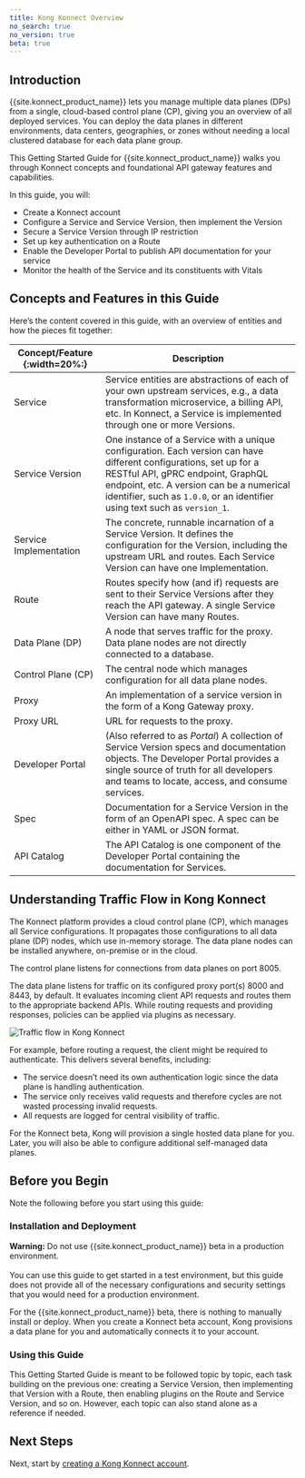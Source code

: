 ```yaml
---
title: Kong Konnect Overview
no_search: true
no_version: true
beta: true
---
```

## Introduction
{{site.konnect_product_name}} lets you manage multiple data planes (DPs) from a
single, cloud-based control plane (CP), giving you an overview of all deployed
services. You can deploy the data planes in different environments, data
centers, geographies, or zones without needing a local clustered database for
each data plane group.

This Getting Started Guide for {{site.konnect_product_name}} walks you through
Konnect concepts and foundational API gateway features and capabilities.

In this guide, you will:
* Create a Konnect account
* Configure a Service and Service Version, then implement the Version
* Secure a Service Version through IP restriction
* Set up key authentication on a Route
* Enable the Developer Portal to publish API documentation for your service
* Monitor the health of the Service and its constituents with Vitals

## Concepts and Features in this Guide
Here’s the content covered in this guide, with an overview of entities and how
the pieces fit together:

| Concept/Feature {:width=20%:}| Description |
|------------------------------|-------------|
| Service                      | Service entities are abstractions of each of your own upstream services, e.g., a data transformation microservice, a billing API, etc.  In Konnect, a Service is implemented through one or more Versions. |
| Service Version              | One instance of a Service with a unique configuration. Each version can have different configurations, set up for a RESTful API, gPRC endpoint, GraphQL endpoint, etc. A version can be a numerical identifier, such as `1.0.0`, or an identifier using text such as `version_1`. |
| Service Implementation       | The concrete, runnable incarnation of a Service Version. It defines the configuration for the Version, including the upstream URL and routes. Each Service Version can have one Implementation. |
| Route                        | Routes specify how (and if) requests are sent to their Service Versions after they reach the API gateway. A single Service Version can have many Routes. |
| Data Plane (DP)              | A node that serves traffic for the proxy. Data plane nodes are not directly connected to a database. |
| Control Plane (CP)           | The central node which manages configuration for all data plane nodes. |
| Proxy                        | An implementation of a service version in the form of a Kong Gateway proxy. |
| Proxy URL                    | URL for requests to the proxy. |
| Developer Portal             | (Also referred to as *Portal*) A collection of Service Version specs and documentation objects. The Developer Portal provides a single source of truth for all developers and teams to locate, access, and consume services. |
| Spec                         | Documentation for a Service Version in the form of an OpenAPI spec. A spec can be either in YAML or JSON format. |
| API Catalog                  | The API Catalog is one component of the Developer Portal containing the documentation for Services. |

## Understanding Traffic Flow in Kong Konnect

The Konnect platform provides a cloud control plane (CP), which manages all
Service configurations. It propagates those configurations to all data plane
(DP) nodes, which use in-memory storage. The data plane nodes can be installed
anywhere, on-premise or in the cloud.

The control plane listens for connections from data planes on port 8005.

The data plane listens for traffic on its configured proxy port(s) 8000 and
8443, by default. It evaluates incoming client API requests and routes them to
the appropriate backend APIs. While routing requests and providing responses,
policies can be applied via plugins as necessary.

![Traffic flow in Kong Konnect](/assets/images/docs/konnect/Konnect-architecture-wide.png)

For example, before routing a request, the client might be required to
authenticate. This delivers several benefits, including:

* The service doesn’t need its own authentication logic since the data plane is
handling authentication.
* The service only receives valid requests and therefore cycles are not wasted
processing invalid requests.
* All requests are logged for central visibility of traffic.

For the Konnect beta, Kong will provision a single hosted data plane for you.
Later, you will also be able to configure additional self-managed data planes.

## Before you Begin
Note the following before you start using this guide:

### Installation and Deployment
<div class="alert alert-ee red">
<strong>Warning:</strong> Do not use {{site.konnect_product_name}} beta in a
production environment.
<br> <br>You can use this guide to get started in a test environment, but this
guide does not provide all of the necessary configurations and security settings
that you would need for a production environment.
</div>

For the {{site.konnect_product_name}} beta, there is nothing to manually
install or deploy. When you create a Konnect beta account, Kong provisions a
data plane for you and automatically connects it to your account.

### Using this Guide

This Getting Started Guide is meant to be followed topic by topic, each task
building on the previous one: creating a Service Version, then implementing that
Version with a Route, then enabling plugins on the Route and Service Version,
and so on. However, each topic can also stand alone as a reference if needed.

## Next Steps

Next, start by [creating a Kong Konnect account](/konnect/getting-started/access-beta).
